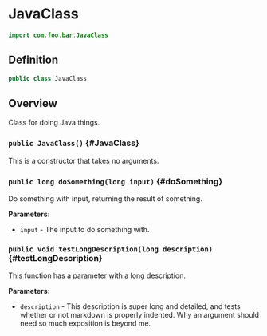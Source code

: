 # JavaClass

```java
import com.foo.bar.JavaClass
```

## Definition

```java
public class JavaClass
```

## Overview

Class for doing Java things.

### `public JavaClass()` {#JavaClass}

This is a constructor that takes no arguments.

### `public long doSomething(long input)` {#doSomething}

Do something with input, returning the result of something.

**Parameters:**

* `input` - The input to do something with.

### `public void testLongDescription(long description)` {#testLongDescription}

This function has a parameter with a long description.

**Parameters:**

* `description` - This description is super long and detailed, and
	  tests whether or not markdown is properly indented. Why an
	  argument should need so much exposition is beyond me.

